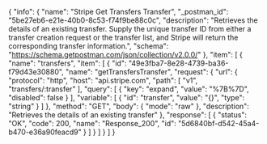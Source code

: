 {
  "info": {
    "name": "Stripe Get Transfers Transfer",
    "_postman_id": "5be27eb6-e21e-40b0-8c53-f74f9be88c0c",
    "description": "Retrieves the details of an existing transfer. Supply the unique transfer ID from either a transfer creation request or the transfer list, and Stripe will return the corresponding transfer information.",
    "schema": "https://schema.getpostman.com/json/collection/v2.0.0/"
  },
  "item": [
    {
      "name": "transfers",
      "item": [
        {
          "id": "49e3fba7-8e28-4739-ba36-f79d43e30880",
          "name": "getTransfersTransfer",
          "request": {
            "url": {
              "protocol": "http",
              "host": "api.stripe.com",
              "path": [
                "v1",
                "transfers/:transfer"
              ],
              "query": [
                {
                  "key": "expand",
                  "value": "%7B%7D",
                  "disabled": false
                }
              ],
              "variable": [
                {
                  "id": "transfer",
                  "value": "{}",
                  "type": "string"
                }
              ]
            },
            "method": "GET",
            "body": {
              "mode": "raw"
            },
            "description": "Retrieves the details of an existing transfer"
          },
          "response": [
            {
              "status": "OK",
              "code": 200,
              "name": "Response_200",
              "id": "5d6840bf-d542-45a4-b470-e36a90feacd9"
            }
          ]
        }
      ]
    }
  ]
}